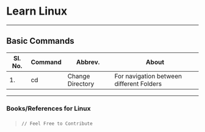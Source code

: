# Learn Linux
<hr>

## Basic Commands



|Sl. No.|Command|Abbrev.|About|
|-|-|-|-|
|1.|cd|Change Directory|For navigation between different Folders |



<hr>

### Books/References for Linux

### 

> ```
> // Feel Free to Contribute
> ```
